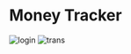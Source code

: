 # Money Tracker
 
![login](https://user-images.githubusercontent.com/60084957/210130001-7954441b-45ab-41f3-95bd-ffcb4251e49b.png)
![trans](https://user-images.githubusercontent.com/60084957/210130004-2cd1cb80-83fc-4c48-b42e-ae83e074c5b8.png)

